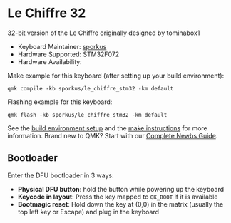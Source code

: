 # Le Chiffre 32

32-bit version of the Le Chiffre originally designed by tominabox1

* Keyboard Maintainer: [sporkus](https://github.com/sporkus)
* Hardware Supported: STM32F072
* Hardware Availability: [](https://github.com/sporkus/le_chiffre_keyboard_stm32)

Make example for this keyboard (after setting up your build environment):

    qmk compile -kb sporkus/le_chiffre_stm32 -km default

Flashing example for this keyboard:

    qmk flash -kb sporkus/le_chiffre_stm32 -km default

See the [build environment setup](https://docs.qmk.fm/#/getting_started_build_tools) and the [make instructions](https://docs.qmk.fm/#/getting_started_make_guide) for more information. Brand new to QMK? Start with our [Complete Newbs Guide](https://docs.qmk.fm/#/newbs).

## Bootloader

Enter the DFU bootloader in 3 ways:

* **Physical DFU button**: hold the button while powering up the keyboard
* **Keycode in layout**: Press the key mapped to `QK_BOOT` if it is available
* **Bootmagic reset**: Hold down the key at (0,0) in the matrix (usually the top left key or Escape) and plug in the keyboard

